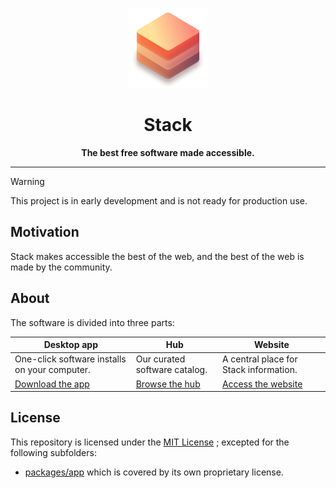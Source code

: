 <div align="center">

![App icon](./packages/website/public/128x128.png)

# Stack

**The best free software made accessible.**

</div>

---

> [!WARNING]
> This project is in early development and is not ready for production use.

## Motivation

Stack makes accessible the best of the web, and the best of the web is made by the community.

## About

The software is divided into three parts:

| Desktop app                                     | Hub                           | Website                                 |
| ----------------------------------------------- | ----------------------------- | --------------------------------------- |
| One-click software installs on your computer.   | Our curated software catalog. | A central place for Stack information.  |
| [Download the app](https://stack.lol/download/) | [Browse the hub](/hub/)       | [Access the website](https://stack.lol) |

## License

This repository is licensed under the [MIT License](./LICENSE_MIT) ; excepted for the following subfolders:

- [packages/app](packages/app) which is covered by its own proprietary license.
